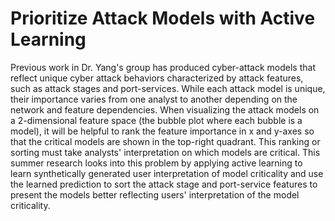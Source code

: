 # Prioritize Attack Models with Active Learning
Previous work in Dr. Yang's group has produced cyber-attack models that reflect unique cyber attack behaviors characterized by attack features, such as attack stages and port-services. While each attack model is unique, their importance varies from one analyst to another depending on the network and feature dependencies. When visualizing the attack models on a 2-dimensional feature space (the bubble plot where each bubble is a model), it will be helpful to rank the feature importance in x and y-axes so that the critical models are shown in the top-right quadrant. This ranking or sorting must take analysts' interpretation on which models are critical. This summer research looks into this problem by applying active learning to learn synthetically generated user interpretation of model criticality and use the learned prediction to sort the attack stage and port-service features to present the models better reflecting users' interpretation of the model criticality.
